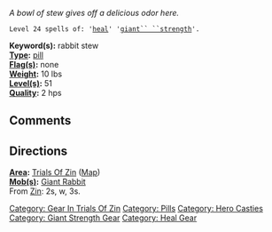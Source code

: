*A bowl of stew gives off a delicious odor here.*

`Level 24 spells of: '`[`heal`](Heal_(spell) "wikilink")`' '`[`giant`` ``strength`](Giant_Strength "wikilink")`'.`

**Keyword(s):** rabbit stew  
**[Type](:Category:_Object_Types "wikilink"):**
[pill](:Category:_Pills "wikilink")  
**[Flag(s)](:Category:_Object_Flags "wikilink"):** none  
**[Weight](Object_Weight "wikilink"):** 10 lbs  
**[Level(s)](Object_Level "wikilink"):** 51  
**[Quality](Object_Quality "wikilink"):** 2 hps  

## Comments

## Directions

**[Area](:Category:_Areas "wikilink"):** [Trials Of
Zin](:Category:_Trials_Of_Zin "wikilink")
([Map](Trials_Of_Zin_Map "wikilink"))  
**[Mob(s)](:Category:_Mobs "wikilink"):** [Giant
Rabbit](Giant_Rabbit "wikilink")  
From [Zin](Zin "wikilink"): 2s, w, 3s.

[Category: Gear In Trials Of
Zin](Category:_Gear_In_Trials_Of_Zin "wikilink") [Category:
Pills](Category:_Pills "wikilink") [Category: Hero
Casties](Category:_Hero_Casties "wikilink") [Category: Giant Strength
Gear](Category:_Giant_Strength_Gear "wikilink") [Category: Heal
Gear](Category:_Heal_Gear "wikilink")
